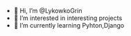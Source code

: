 - 👋 Hi, I’m @LykowkoGrin
- 👀 I’m interested in interesting projects
- 🌱 I’m currently learning Pyhton,Django

